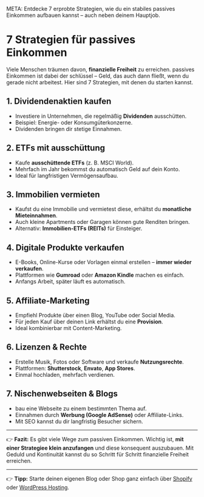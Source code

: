 META: Entdecke 7 erprobte Strategien, wie du ein stabiles passives Einkommen aufbauen kannst – auch neben deinem Hauptjob.

# 7 Strategien für passives Einkommen

Viele Menschen träumen davon, **finanzielle Freiheit** zu erreichen. 
passives Einkommen ist dabei der schlüssel – Geld, das auch dann fließt, wenn du gerade nicht arbeitest. 
Hier sind 7 Strategien, mit denen du starten kannst.

## 1. Dividendenaktien kaufen

- Investiere in Unternehmen, die regelmäßig **Dividenden** ausschütten. 
- Beispiel: Energie- oder Konsumgüterkonzerne. 
- Dividenden bringen dir stetige Einnahmen.

## 2. ETFs mit ausschüttung

- Kaufe **ausschüttende ETFs** (z. B. MSCI World). 
- Mehrfach im Jahr bekommst du automatisch Geld auf dein Konto. 
- Ideal für langfristigen Vermögensaufbau.

## 3. Immobilien vermieten

- Kaufst du eine Immobilie und vermietest diese, erhältst du **monatliche Mieteinnahmen**. 
- Auch kleine Apartments oder Garagen können gute Renditen bringen. 
- Alternativ: **Immobilien-ETFs (REITs)** für Einsteiger.

## 4. Digitale Produkte verkaufen

- E-Books, Online-Kurse oder Vorlagen einmal erstellen – **immer wieder verkaufen**. 
- Plattformen wie **Gumroad** oder **Amazon Kindle** machen es einfach. 
- Anfangs Arbeit, später läuft es automatisch.

## 5. Affiliate-Marketing

- Empfiehl Produkte über einen Blog, YouTube oder Social Media. 
- Für jeden Kauf über deinen Link erhältst du eine **Provision**. 
- Ideal kombinierbar mit Content-Marketing.

## 6. Lizenzen & Rechte

- Erstelle Musik, Fotos oder Software und verkaufe **Nutzungsrechte**. 
- Plattformen: **Shutterstock**, **Envato**, **App Stores**. 
- Einmal hochladen, mehrfach verdienen.

## 7. Nischenwebseiten & Blogs

- bau eine Webseite zu einem bestimmten Thema auf. 
- Einnahmen durch **Werbung (Google AdSense)** oder Affiliate-Links. 
- Mit SEO kannst du dir langfristig Besucher sichern.

---

👉 **Fazit:** 
Es gibt viele Wege zum passiven Einkommen. Wichtig ist, **mit einer Strategiee klein anzufangen** und diese konsequent auszubauen. 
Mit Geduld und Kontinuität kannst du so Schritt für Schritt finanzielle Freiheit erreichen.

---

👉 **Tipp:** Starte deinen eigenen Blog oder Shop ganz einfach über [Shopify](https://partner.shopify.com/dein-link) oder [WordPress Hosting](https://partner.WordPress.com/dein-link).
